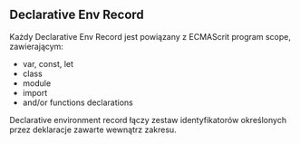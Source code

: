 ## Declarative Env Record 

Każdy Declarative Env Record jest powiązany z ECMAScrit program scope, zawierającym:
- var, const, let
- class
- module 
- import
- and/or functions declarations

Declarative environment record łączy zestaw identyfikatorów określonych 
przez deklaracje zawarte wewnątrz zakresu.
